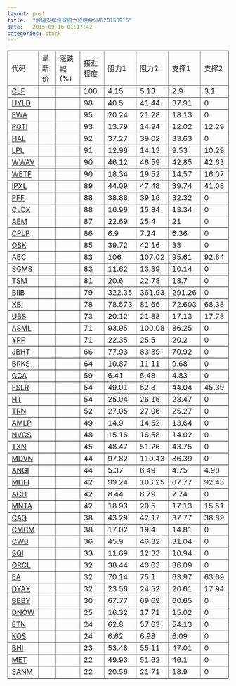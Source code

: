 ```yaml
---
layout: post
title:  "触碰支撑位或阻力位股票分析20150916"
date:   2015-09-16 01:17:42
categories: stock
---
```

<script type="text/javascript">
var stockList = []
stockList.push('gb_clf');
stockList.push('gb_hyld');
stockList.push('gb_ewa');
stockList.push('gb_pgti');
stockList.push('gb_hal');
stockList.push('gb_lpl');
stockList.push('gb_wwav');
stockList.push('gb_wetf');
stockList.push('gb_ipxl');
stockList.push('gb_pff');
stockList.push('gb_cldx');
stockList.push('gb_aem');
stockList.push('gb_cplp');
stockList.push('gb_osk');
stockList.push('gb_abc');
stockList.push('gb_sgms');
stockList.push('gb_tsm');
stockList.push('gb_biib');
stockList.push('gb_xbi');
stockList.push('gb_ubs');
stockList.push('gb_asml');
stockList.push('gb_ypf');
stockList.push('gb_jbht');
stockList.push('gb_brks');
stockList.push('gb_gca');
stockList.push('gb_fslr');
stockList.push('gb_ht');
stockList.push('gb_trn');
stockList.push('gb_amlp');
stockList.push('gb_nvgs');
stockList.push('gb_txn');
stockList.push('gb_mdvn');
stockList.push('gb_angi');
stockList.push('gb_mhfi');
stockList.push('gb_ach');
stockList.push('gb_mnta');
stockList.push('gb_cag');
stockList.push('gb_cmcm');
stockList.push('gb_cwb');
stockList.push('gb_sqi');
stockList.push('gb_orcl');
stockList.push('gb_ea');
stockList.push('gb_dyax');
stockList.push('gb_bbby');
stockList.push('gb_dnow');
stockList.push('gb_etn');
stockList.push('gb_kos');
stockList.push('gb_bhi');
stockList.push('gb_met');
stockList.push('gb_sanm');
</script>
<table border="1">
 <tr>
 <td>代码</td>
 <td>最新价</td>
 <td>涨跌幅(%)</td>
 <td>接近程度</td>
 <td>阻力1</td>
 <td>阻力2</td>
 <td>支撑1</td>
 <td>支撑2</td>
</tr>
  <tr id="clf" class="green">
  <td><a href="http://stock.finance.sina.com.cn/usstock/quotes/CLF.html" target="_blank">CLF</a></td><td></td><td></td><td>100</td><td>4.15</td><td>5.13</td><td>2.9</td><td>3.1</td></tr>
  <tr id="hyld" class="green">
  <td><a href="http://stock.finance.sina.com.cn/usstock/quotes/HYLD.html" target="_blank">HYLD</a></td><td></td><td></td><td>98</td><td>40.5</td><td>41.44</td><td>37.91</td><td>0</td></tr>
  <tr id="ewa" class="green">
  <td><a href="http://stock.finance.sina.com.cn/usstock/quotes/EWA.html" target="_blank">EWA</a></td><td></td><td></td><td>95</td><td>20.24</td><td>21.28</td><td>18.13</td><td>0</td></tr>
  <tr id="pgti" class="red">
  <td><a href="http://stock.finance.sina.com.cn/usstock/quotes/PGTI.html" target="_blank">PGTI</a></td><td></td><td></td><td>93</td><td>13.79</td><td>14.94</td><td>12.02</td><td>12.29</td></tr>
  <tr id="hal" class="red">
  <td><a href="http://stock.finance.sina.com.cn/usstock/quotes/HAL.html" target="_blank">HAL</a></td><td></td><td></td><td>92</td><td>37.27</td><td>39.02</td><td>33.63</td><td>0</td></tr>
  <tr id="lpl" class="green">
  <td><a href="http://stock.finance.sina.com.cn/usstock/quotes/LPL.html" target="_blank">LPL</a></td><td></td><td></td><td>91</td><td>12.98</td><td>14.13</td><td>9.53</td><td>10.29</td></tr>
  <tr id="wwav" class="red">
  <td><a href="http://stock.finance.sina.com.cn/usstock/quotes/WWAV.html" target="_blank">WWAV</a></td><td></td><td></td><td>90</td><td>46.12</td><td>46.59</td><td>42.85</td><td>42.63</td></tr>
  <tr id="wetf" class="red">
  <td><a href="http://stock.finance.sina.com.cn/usstock/quotes/WETF.html" target="_blank">WETF</a></td><td></td><td></td><td>90</td><td>18.34</td><td>19.52</td><td>14.57</td><td>16.07</td></tr>
  <tr id="ipxl" class="red">
  <td><a href="http://stock.finance.sina.com.cn/usstock/quotes/IPXL.html" target="_blank">IPXL</a></td><td></td><td></td><td>89</td><td>44.09</td><td>47.48</td><td>39.74</td><td>41.08</td></tr>
  <tr id="pff" class="red">
  <td><a href="http://stock.finance.sina.com.cn/usstock/quotes/PFF.html" target="_blank">PFF</a></td><td></td><td></td><td>88</td><td>38.88</td><td>39.16</td><td>32.32</td><td>0</td></tr>
  <tr id="cldx" class="red">
  <td><a href="http://stock.finance.sina.com.cn/usstock/quotes/CLDX.html" target="_blank">CLDX</a></td><td></td><td></td><td>88</td><td>16.96</td><td>15.84</td><td>13.34</td><td>0</td></tr>
  <tr id="aem" class="red">
  <td><a href="http://stock.finance.sina.com.cn/usstock/quotes/AEM.html" target="_blank">AEM</a></td><td></td><td></td><td>87</td><td>22.69</td><td>25.4</td><td>21</td><td>0</td></tr>
  <tr id="cplp" class="red">
  <td><a href="http://stock.finance.sina.com.cn/usstock/quotes/CPLP.html" target="_blank">CPLP</a></td><td></td><td></td><td>86</td><td>6.9</td><td>7.24</td><td>6.36</td><td>0</td></tr>
  <tr id="osk" class="red">
  <td><a href="http://stock.finance.sina.com.cn/usstock/quotes/OSK.html" target="_blank">OSK</a></td><td></td><td></td><td>85</td><td>39.72</td><td>42.16</td><td>33</td><td>0</td></tr>
  <tr id="abc" class="red">
  <td><a href="http://stock.finance.sina.com.cn/usstock/quotes/ABC.html" target="_blank">ABC</a></td><td></td><td></td><td>83</td><td>106</td><td>107.02</td><td>95.61</td><td>92.84</td></tr>
  <tr id="sgms" class="red">
  <td><a href="http://stock.finance.sina.com.cn/usstock/quotes/SGMS.html" target="_blank">SGMS</a></td><td></td><td></td><td>83</td><td>11.62</td><td>13.39</td><td>10.14</td><td>0</td></tr>
  <tr id="tsm" class="red">
  <td><a href="http://stock.finance.sina.com.cn/usstock/quotes/TSM.html" target="_blank">TSM</a></td><td></td><td></td><td>81</td><td>20.6</td><td>22.78</td><td>18.7</td><td>0</td></tr>
  <tr id="biib" class="red">
  <td><a href="http://stock.finance.sina.com.cn/usstock/quotes/BIIB.html" target="_blank">BIIB</a></td><td></td><td></td><td>79</td><td>322.35</td><td>361.93</td><td>291.26</td><td>0</td></tr>
  <tr id="xbi" class="red">
  <td><a href="http://stock.finance.sina.com.cn/usstock/quotes/XBI.html" target="_blank">XBI</a></td><td></td><td></td><td>78</td><td>78.573</td><td>81.66</td><td>72.603</td><td>68.38</td></tr>
  <tr id="ubs" class="green">
  <td><a href="http://stock.finance.sina.com.cn/usstock/quotes/UBS.html" target="_blank">UBS</a></td><td></td><td></td><td>73</td><td>20.12</td><td>21.88</td><td>17.13</td><td>17.78</td></tr>
  <tr id="asml" class="red">
  <td><a href="http://stock.finance.sina.com.cn/usstock/quotes/ASML.html" target="_blank">ASML</a></td><td></td><td></td><td>71</td><td>93.95</td><td>100.08</td><td>86.25</td><td>0</td></tr>
  <tr id="ypf" class="green">
  <td><a href="http://stock.finance.sina.com.cn/usstock/quotes/YPF.html" target="_blank">YPF</a></td><td></td><td></td><td>71</td><td>22.35</td><td>25.5</td><td>20.2</td><td>0</td></tr>
  <tr id="jbht" class="green">
  <td><a href="http://stock.finance.sina.com.cn/usstock/quotes/JBHT.html" target="_blank">JBHT</a></td><td></td><td></td><td>66</td><td>77.93</td><td>83.39</td><td>70.92</td><td>0</td></tr>
  <tr id="brks" class="red">
  <td><a href="http://stock.finance.sina.com.cn/usstock/quotes/BRKS.html" target="_blank">BRKS</a></td><td></td><td></td><td>64</td><td>10.87</td><td>11.11</td><td>9.68</td><td>0</td></tr>
  <tr id="gca" class="green">
  <td><a href="http://stock.finance.sina.com.cn/usstock/quotes/GCA.html" target="_blank">GCA</a></td><td></td><td></td><td>59</td><td>6.41</td><td>5.48</td><td>4.83</td><td>0</td></tr>
  <tr id="fslr" class="green">
  <td><a href="http://stock.finance.sina.com.cn/usstock/quotes/FSLR.html" target="_blank">FSLR</a></td><td></td><td></td><td>54</td><td>49.01</td><td>52.3</td><td>44.04</td><td>45.39</td></tr>
  <tr id="ht" class="green">
  <td><a href="http://stock.finance.sina.com.cn/usstock/quotes/HT.html" target="_blank">HT</a></td><td></td><td></td><td>54</td><td>25.04</td><td>26.16</td><td>23.47</td><td>0</td></tr>
  <tr id="trn" class="red">
  <td><a href="http://stock.finance.sina.com.cn/usstock/quotes/TRN.html" target="_blank">TRN</a></td><td></td><td></td><td>52</td><td>27.05</td><td>27.06</td><td>25.27</td><td>0</td></tr>
  <tr id="amlp" class="green">
  <td><a href="http://stock.finance.sina.com.cn/usstock/quotes/AMLP.html" target="_blank">AMLP</a></td><td></td><td></td><td>49</td><td>14.9</td><td>14.52</td><td>13.64</td><td>0</td></tr>
  <tr id="nvgs" class="red">
  <td><a href="http://stock.finance.sina.com.cn/usstock/quotes/NVGS.html" target="_blank">NVGS</a></td><td></td><td></td><td>48</td><td>15.16</td><td>16.58</td><td>14.02</td><td>0</td></tr>
  <tr id="txn" class="red">
  <td><a href="http://stock.finance.sina.com.cn/usstock/quotes/TXN.html" target="_blank">TXN</a></td><td></td><td></td><td>45</td><td>48.47</td><td>51.26</td><td>43.75</td><td>0</td></tr>
  <tr id="mdvn" class="green">
  <td><a href="http://stock.finance.sina.com.cn/usstock/quotes/MDVN.html" target="_blank">MDVN</a></td><td></td><td></td><td>44</td><td>97.82</td><td>110.43</td><td>86.39</td><td>0</td></tr>
  <tr id="angi" class="red">
  <td><a href="http://stock.finance.sina.com.cn/usstock/quotes/ANGI.html" target="_blank">ANGI</a></td><td></td><td></td><td>44</td><td>5.37</td><td>6.49</td><td>4.75</td><td>4.98</td></tr>
  <tr id="mhfi" class="green">
  <td><a href="http://stock.finance.sina.com.cn/usstock/quotes/MHFI.html" target="_blank">MHFI</a></td><td></td><td></td><td>42</td><td>99.24</td><td>103.25</td><td>87.77</td><td>92.43</td></tr>
  <tr id="ach" class="green">
  <td><a href="http://stock.finance.sina.com.cn/usstock/quotes/ACH.html" target="_blank">ACH</a></td><td></td><td></td><td>42</td><td>8.44</td><td>8.79</td><td>7.74</td><td>0</td></tr>
  <tr id="mnta" class="red">
  <td><a href="http://stock.finance.sina.com.cn/usstock/quotes/MNTA.html" target="_blank">MNTA</a></td><td></td><td></td><td>42</td><td>18.93</td><td>20.5</td><td>17.13</td><td>15.51</td></tr>
  <tr id="cag" class="red">
  <td><a href="http://stock.finance.sina.com.cn/usstock/quotes/CAG.html" target="_blank">CAG</a></td><td></td><td></td><td>38</td><td>43.29</td><td>42.17</td><td>37.77</td><td>38.89</td></tr>
  <tr id="cmcm" class="red">
  <td><a href="http://stock.finance.sina.com.cn/usstock/quotes/CMCM.html" target="_blank">CMCM</a></td><td></td><td></td><td>38</td><td>17.02</td><td>19.4</td><td>14.81</td><td>0</td></tr>
  <tr id="cwb" class="green">
  <td><a href="http://stock.finance.sina.com.cn/usstock/quotes/CWB.html" target="_blank">CWB</a></td><td></td><td></td><td>36</td><td>45.9</td><td>46.32</td><td>31.04</td><td>0</td></tr>
  <tr id="sqi" class="green">
  <td><a href="http://stock.finance.sina.com.cn/usstock/quotes/SQI.html" target="_blank">SQI</a></td><td></td><td></td><td>33</td><td>11.69</td><td>12.33</td><td>10.94</td><td>0</td></tr>
  <tr id="orcl" class="red">
  <td><a href="http://stock.finance.sina.com.cn/usstock/quotes/ORCL.html" target="_blank">ORCL</a></td><td></td><td></td><td>32</td><td>38.44</td><td>40.03</td><td>36.09</td><td>0</td></tr>
  <tr id="ea" class="red">
  <td><a href="http://stock.finance.sina.com.cn/usstock/quotes/EA.html" target="_blank">EA</a></td><td></td><td></td><td>32</td><td>70.14</td><td>75.1</td><td>63.97</td><td>63.69</td></tr>
  <tr id="dyax" class="red">
  <td><a href="http://stock.finance.sina.com.cn/usstock/quotes/DYAX.html" target="_blank">DYAX</a></td><td></td><td></td><td>32</td><td>23.56</td><td>24.52</td><td>20.61</td><td>17.94</td></tr>
  <tr id="bbby" class="green">
  <td><a href="http://stock.finance.sina.com.cn/usstock/quotes/BBBY.html" target="_blank">BBBY</a></td><td></td><td></td><td>30</td><td>67.77</td><td>69.69</td><td>60.65</td><td>0</td></tr>
  <tr id="dnow" class="red">
  <td><a href="http://stock.finance.sina.com.cn/usstock/quotes/DNOW.html" target="_blank">DNOW</a></td><td></td><td></td><td>25</td><td>16.32</td><td>17.71</td><td>15.02</td><td>0</td></tr>
  <tr id="etn" class="green">
  <td><a href="http://stock.finance.sina.com.cn/usstock/quotes/ETN.html" target="_blank">ETN</a></td><td></td><td></td><td>24</td><td>62.8</td><td>57.63</td><td>54.13</td><td>0</td></tr>
  <tr id="kos" class="red">
  <td><a href="http://stock.finance.sina.com.cn/usstock/quotes/KOS.html" target="_blank">KOS</a></td><td></td><td></td><td>24</td><td>6.62</td><td>6.98</td><td>6.09</td><td>0</td></tr>
  <tr id="bhi" class="red">
  <td><a href="http://stock.finance.sina.com.cn/usstock/quotes/BHI.html" target="_blank">BHI</a></td><td></td><td></td><td>23</td><td>53.48</td><td>55.11</td><td>47.01</td><td>0</td></tr>
  <tr id="met" class="red">
  <td><a href="http://stock.finance.sina.com.cn/usstock/quotes/MET.html" target="_blank">MET</a></td><td></td><td></td><td>22</td><td>49.93</td><td>51.62</td><td>46.1</td><td>0</td></tr>
  <tr id="sanm" class="red">
  <td><a href="http://stock.finance.sina.com.cn/usstock/quotes/SANM.html" target="_blank">SANM</a></td><td></td><td></td><td>22</td><td>20.56</td><td>21.71</td><td>18.9</td><td>0</td></tr>
</table>
